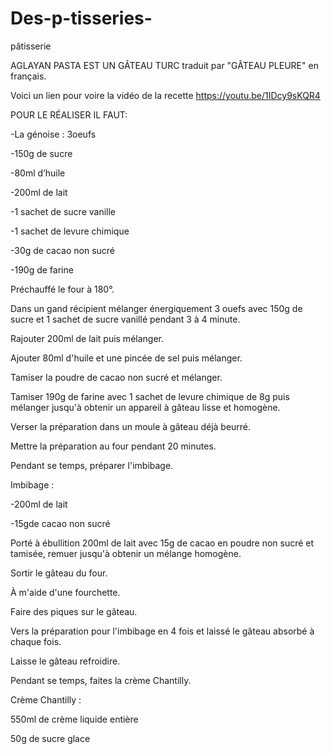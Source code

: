 # Des-p-tisseries-
pâtisserie 

AGLAYAN PASTA EST UN  GÂTEAU TURC  traduit par "GÂTEAU PLEURE" en français.

Voici un lien pour voire la vidéo de la recette
https://youtu.be/1IDcy9sKQR4

POUR LE RÉALISER IL FAUT:

-La génoise : 3oeufs

-150g de sucre

-80ml d’huile 

-200ml de lait

-1 sachet de sucre vanille

-1 sachet de levure chimique

-30g de cacao non sucré 

-190g de farine


Préchauffé le four à 180°.

Dans un  gand récipient  mélanger énergiquement 3 ouefs avec 150g de  sucre et 1 sachet de sucre vanillé pendant 3 à 4 minute.

Rajouter  200ml de lait puis mélanger.

Ajouter 80ml d'huile et une pincée de sel puis mélanger.

Tamiser la poudre de cacao non sucré et mélanger.

Tamiser 190g de farine avec 1 sachet de levure chimique de 8g puis mélanger jusqu'à obtenir un appareil à gâteau lisse et homogène.  

Verser la préparation dans un moule à gâteau déjà beurré.

Mettre la préparation au four pendant 20 minutes.

Pendant se temps, préparer l'imbibage.

Imbibage : 

-200ml de lait 

-15gde cacao non sucré

Porté à ébullition 200ml de lait avec 15g de cacao en poudre non sucré et tamisée, remuer jusqu'à obtenir un mélange homogène.


Sortir le gâteau du four.

À m'aide d'une fourchette.

Faire des piques sur le gâteau.

Vers la préparation pour l'imbibage en 4 fois et laissé le gâteau absorbé à chaque fois.

Laisse le gâteau refroidire.

Pendant se temps, faites la crème Chantilly.

Crème Chantilly : 

550ml de crème liquide entière

50g de sucre glace


